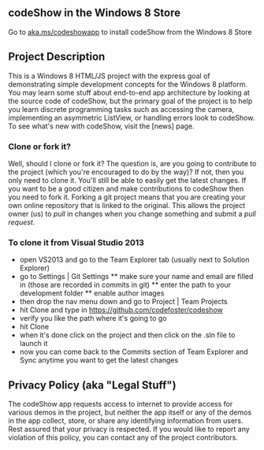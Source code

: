 ## codeShow in the Windows 8 Store ##
Go to [aka.ms/codeshowapp](http://aka.ms/codeshowapp) to install codeShow from the Windows 8 Store

## Project Description ##
This is a Windows 8 HTML/JS project with the express goal of demonstrating simple development concepts for the Windows 8 platform. You may learn some stuff about end-to-end app architecture by looking at the source code of codeShow, but the primary goal of the project is to help you learn discrete programming tasks such as accessing the camera, implementing an asymmetric ListView, or handling errors look to codeShow. 
To see what's new with codeShow, visit the [news] page.

### Clone or fork it? ###
Well, should I clone or fork it? The question is, are you going to contribute to the project (which you're encouraged to do by the way)? If not, then you only need to clone it. You'll still be able to easily get the latest changes. If you want to be a good citizen and make contributions to codeShow then you need to fork it. Forking a git project means that you are creating your own online repository that is linked to the original. This allows the project owner (us) to _pull_ in changes when you change something and submit a _pull request_.

 ### To clone it from Visual Studio 2013 ###
* open VS2013 and go to the Team Explorer tab (usually next to Solution Explorer)
* go to Settings | Git Settings
** make sure your name and email are filled in (those are recorded in commits in git)
** enter the path to your development folder
** enable author images
* then drop the nav menu down and go to Project | Team Projects
* hit Clone and type in https://github.com/codefoster/codeshow
* verify you like the path where it's going to go
* hit Clone
* when it's done click on the project and then click on the .sln file to launch it
* now you can come back to the Commits section of Team Explorer and Sync anytime you want to get the latest changes

## Privacy Policy (aka "Legal Stuff") ##
The codeShow app requests access to internet to provide access for various demos in the project, but neither the app itself or any of the demos in the app collect, store, or share any identifying information from users. Rest assured that your privacy is respected. If you would like to report any violation of this policy, you can contact any of the project contributors.

